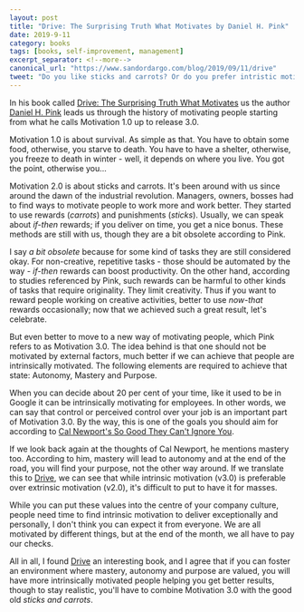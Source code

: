 ```yaml
---
layout: post
title: "Drive: The Surprising Truth What Motivates by Daniel H. Pink"
date: 2019-9-11
category: books
tags: [books, self-improvement, management]
excerpt_separator: <!--more-->
canonical_url: "https://www.sandordargo.com/blog/2019/09/11/drive"
tweet: "Do you like sticks and carrots? Or do you prefer intristic motivation? This book is about the latter."
---
```

In his book called [Drive: The Surprising Truth What Motivates](https://amzn.to/2RpMdpg) us the author [Daniel H. Pink](https://twitter.com/DanielPink) leads us through the history of motivating people starting from what he calls Motivation 1.0 up to release 3.0.
<!--more-->
Motivation 1.0 is about survival. As simple as that. You have to obtain some food, otherwise, you starve to death. You have to have a shelter, otherwise, you freeze to death in winter - well, it depends on where you live. You got the point, otherwise you...

Motivation 2.0 is about sticks and carrots. It's been around with us since around the dawn of the industrial revolution. Managers, owners, bosses had to find ways to motivate people to work more and work better. They started to use rewards (_carrots_) and punishments (_sticks_). Usually, we can speak about _if-then_ rewards; if you deliver on time, you get a nice bonus. These methods are still with us, though they are a bit obsolete according to Pink.

I say _a bit obsolete_ because for some kind of tasks they are still considered okay. For non-creative, repetitive tasks - those should be automated by the way - _if-then_ rewards can boost productivity. On the other hand, according to studies referenced by Pink, such rewards can be harmful to other kinds of tasks that require originality. They limit creativity. Thus if you want to reward people working on creative activities, better to use _now-that_ rewards occasionally; now that we achieved such a great result, let's celebrate.

But even better to move to a new way of motivating people, which Pink refers to as Motivation 3.0. The idea behind is that one should not be motivated by external factors, much better if we can achieve that people are intrinsically motivated. The following elements are required to achieve that state: Autonomy, Mastery and Purpose.

When you can decide about 20 per cent of your time, like it used to be in Google it can be intrinsically motivating for employees. In other words, we can say that control or perceived control over your job is an important part of Motivation 3.0. By the way, this is one of the goals you should aim for according to [Cal Newport's So Good They Can't Ignore You](http://sandordargo.com/blog/2018/08/22/so-good-they-cant-ignore-you).

If we look back again at the thoughts of Cal Newport, he mentions mastery too. According to him, mastery will lead to autonomy and at the end of the road, you will find your purpose, not the other way around. If we translate this to [Drive](https://amzn.to/2RpMdpg), we can see that while intrinsic motivation (v3.0) is preferable over extrinsic motivation (v2.0), it's difficult to put to have it for masses.

While you can put these values into the centre of your company culture, people need time to find intrinsic motivation to deliver exceptionally and personally, I don't think you can expect it from everyone. We are all motivated by different things, but at the end of the month, we all have to pay our checks.

All in all, I found [Drive](https://amzn.to/2RpMdpg) an interesting book, and I agree that if you can foster an environment where mastery, autonomy and purpose are valued, you will have more intrinsically motivated people helping you get better results, though to stay realistic, you'll have to combine Motivation 3.0 with the good old _sticks and carrots_.